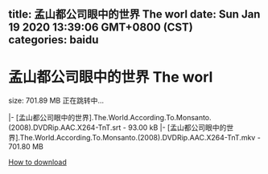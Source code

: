 
title: 孟山都公司眼中的世界 The worl
date: Sun Jan 19 2020 13:39:06 GMT+0800 (CST)    
categories: baidu
---

# 孟山都公司眼中的世界 The worl
size: 701.89 MB
 正在跳转中...
 
|- [孟山都公司眼中的世界].The.World.According.To.Monsanto.(2008).DVDRip.AAC.X264-TnT.srt - 93.00 kB
|- [孟山都公司眼中的世界].The.World.According.To.Monsanto.(2008).DVDRip.AAC.X264-TnT.mkv - 701.80 MB

[How to download](https://bpcam.bemobtrk.com/go/2ceec3aa-1ca2-46d6-b9ff-aaa5c184517c?jno=795)